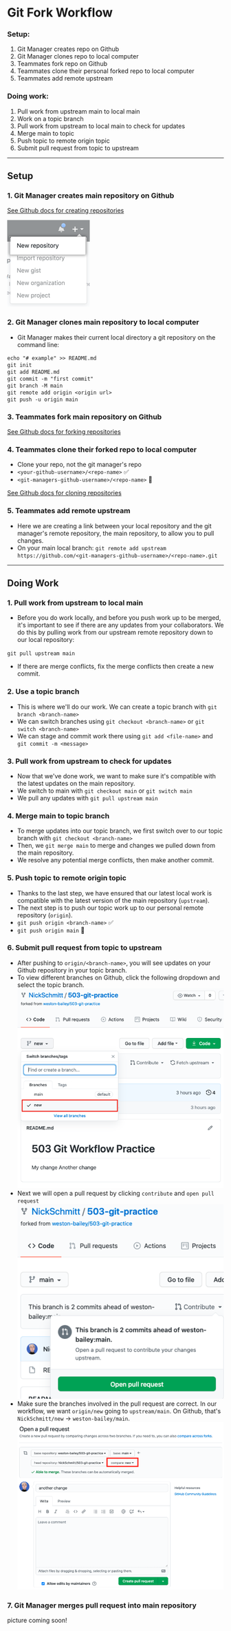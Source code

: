 # Git Fork Workflow

### Setup:
1. Git Manager creates repo on Github
2. Git Manager clones repo to local computer
3. Teammates fork repo on Github
4. Teammates clone their personal forked repo to local computer
5. Teammates add remote upstream

### Doing work:
1. Pull work from upstream main to local main
2. Work on a topic branch
3. Pull work from upstream to local main to check for updates
4. Merge main to topic
5. Push topic to remote origin topic
6. Submit pull request from topic to upstream

---
## Setup

### 1. Git Manager creates main repository on Github

[See Github docs for creating repositories](https://docs.github.com/en/github/getting-started-with-github/create-a-repo)

![In the upper-right corner of any page, use the drop-down menu, and select New repository.](repo-create.png)

### 2. Git Manager clones main repository to local computer

* Git Manager makes their current local directory a git repository on the command line:
```
echo "# example" >> README.md
git init
git add README.md
git commit -m "first commit"
git branch -M main
git remote add origin <origin url>
git push -u origin main
```
### 3. Teammates fork main repository on Github

[See Github docs for forking repositories](https://docs.github.com/en/github/getting-started-with-github/fork-a-repo#fork-an-example-repository)

### 4. Teammates clone their forked repo to local computer

* Clone your repo, not the git manager's repo
* `<your-github-username>/<repo-name>` ✅
* `<git-managers-github-username>/<repo-name>` 🛑

[See Github docs for cloning repositories](https://docs.github.com/en/github/creating-cloning-and-archiving-repositories/cloning-a-repository#cloning-a-repository-using-the-command-line)

### 5. Teammates add remote upstream

* Here we are creating a link between your local repository and the git manager's remote repository, the main repository, to allow you to pull changes.
* On your main local branch:
`git remote add upstream https://github.com/<git-managers-github-username>/<repo-name>.git`
---
## Doing Work

### 1. Pull work from upstream to local main
* Before you do work locally, and before you push work up to be merged, it's important to see if there are any updates from your collaborators. We do this by pulling work from our upstream remote repository down to our local repository:

`git pull upstream main`

* If there are merge conflicts, fix the merge conflicts then create a new commit.

### 2. Use a topic branch

* This is where we'll do our work. We can create a topic branch with `git branch <branch-name>`
* We can switch branches using `git checkout <branch-name>` or `git switch <branch-name>`
* We can stage and commit work there using `git add <file-name>` and `git commit -m <message>`

### 3. Pull work from upstream to check for updates

* Now that we've done work, we want to make sure it's compatible with the latest updates on the main repository.
* We switch to main with `git checkout main` or `git switch main`
* We pull any updates with `git pull upstream main`

### 4. Merge main to topic branch
* To merge updates into our topic branch, we first switch over to our topic branch with `git checkout <branch-name>`
* Then, we `git merge main` to merge and changes we pulled down from the main repository.
* We resolve any potential merge conflicts, then make another commit.

### 5. Push topic to remote origin topic
* Thanks to the last step, we have ensured that our latest local work is compatible with the latest version of the main repository (`upstream`).
* The next step is to push our topic work up to our personal remote repository (`origin`).
* `git push origin <branch-name>` ✅
* `git push origin main` 🛑


### 6. Submit pull request from topic to upstream

* After pushing to `origin/<branch-name>`, you will see updates on your Github repository in your topic branch.
* To view different branches on Github, click the following dropdown and select the topic branch.
![](switch-branch.png)
* Next we will open a pull request by clicking `contribute` and `open pull request`
![](pull-request.png)
* Make sure the branches involved in the pull request are correct. In our workflow, we want `origin/new` going to `upstream/main`. On Github, that's `NickSchmitt/new` -> `weston-bailey/main`.
![](/git-fork-workflow/branch-pr.png)

### 7. Git Manager merges pull request into main repository
picture coming soon!